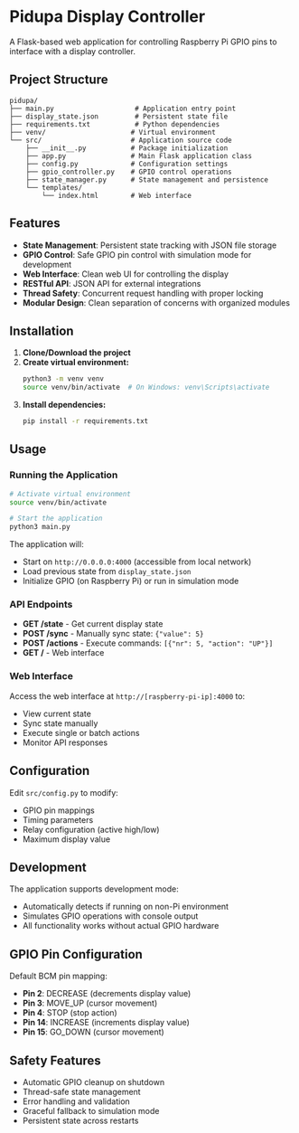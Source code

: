 # Pidupa Display Controller

A Flask-based web application for controlling Raspberry Pi GPIO pins to interface with a display controller.

## Project Structure

```
pidupa/
├── main.py                    # Application entry point
├── display_state.json         # Persistent state file
├── requirements.txt           # Python dependencies
├── venv/                     # Virtual environment
└── src/                      # Application source code
    ├── __init__.py           # Package initialization
    ├── app.py                # Main Flask application class
    ├── config.py             # Configuration settings
    ├── gpio_controller.py    # GPIO control operations
    ├── state_manager.py      # State management and persistence
    └── templates/
        └── index.html        # Web interface
```

## Features

- **State Management**: Persistent state tracking with JSON file storage
- **GPIO Control**: Safe GPIO pin control with simulation mode for development
- **Web Interface**: Clean web UI for controlling the display
- **RESTful API**: JSON API for external integrations
- **Thread Safety**: Concurrent request handling with proper locking
- **Modular Design**: Clean separation of concerns with organized modules

## Installation

1. **Clone/Download the project**
2. **Create virtual environment:**
   ```bash
   python3 -m venv venv
   source venv/bin/activate  # On Windows: venv\Scripts\activate
   ```
3. **Install dependencies:**
   ```bash
   pip install -r requirements.txt
   ```

## Usage

### Running the Application

```bash
# Activate virtual environment
source venv/bin/activate

# Start the application
python3 main.py
```

The application will:

- Start on `http://0.0.0.0:4000` (accessible from local network)
- Load previous state from `display_state.json`
- Initialize GPIO (on Raspberry Pi) or run in simulation mode

### API Endpoints

- **GET /state** - Get current display state
- **POST /sync** - Manually sync state: `{"value": 5}`
- **POST /actions** - Execute commands: `[{"nr": 5, "action": "UP"}]`
- **GET /** - Web interface

### Web Interface

Access the web interface at `http://[raspberry-pi-ip]:4000` to:

- View current state
- Sync state manually
- Execute single or batch actions
- Monitor API responses

## Configuration

Edit `src/config.py` to modify:

- GPIO pin mappings
- Timing parameters
- Relay configuration (active high/low)
- Maximum display value

## Development

The application supports development mode:

- Automatically detects if running on non-Pi environment
- Simulates GPIO operations with console output
- All functionality works without actual GPIO hardware

## GPIO Pin Configuration

Default BCM pin mapping:

- **Pin 2**: DECREASE (decrements display value)
- **Pin 3**: MOVE_UP (cursor movement)
- **Pin 4**: STOP (stop action)
- **Pin 14**: INCREASE (increments display value)
- **Pin 15**: GO_DOWN (cursor movement)

## Safety Features

- Automatic GPIO cleanup on shutdown
- Thread-safe state management
- Error handling and validation
- Graceful fallback to simulation mode
- Persistent state across restarts

